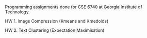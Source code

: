 Programming assignments done for CSE 6740 at Georgia Institute of Technology. 

HW 1. Image Compression (Kmeans and Kmedoids)

HW 2. Text Clustering (Expectation Maximisation)
